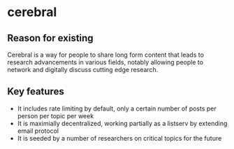 # cerebral

## Reason for existing

Cerebral is a way for people to share long form content that leads to research advancements in various fields, notably allowing people to network and digitally discuss cutting edge research. 

## Key features 

- It includes rate limiting by default, only a certain number of posts per person per topic per week 
- It is maximially decentralized, working partially as a listserv by extending email protocol
- It is seeded by a number of researchers on critical topics for the future
